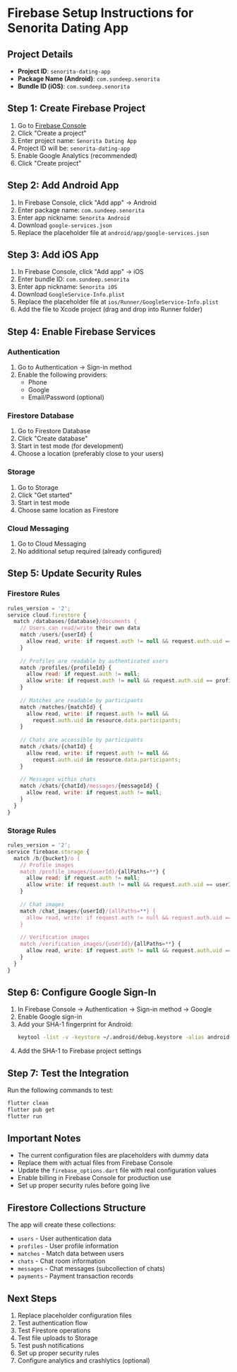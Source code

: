 # Firebase Setup Instructions for Senorita Dating App

## Project Details
- **Project ID**: `senorita-dating-app`
- **Package Name (Android)**: `com.sundeep.senorita`
- **Bundle ID (iOS)**: `com.sundeep.senorita`

## Step 1: Create Firebase Project

1. Go to [Firebase Console](https://console.firebase.google.com/)
2. Click "Create a project"
3. Enter project name: `Senorita Dating App`
4. Project ID will be: `senorita-dating-app`
5. Enable Google Analytics (recommended)
6. Click "Create project"

## Step 2: Add Android App

1. In Firebase Console, click "Add app" → Android
2. Enter package name: `com.sundeep.senorita`
3. Enter app nickname: `Senorita Android`
4. Download `google-services.json`
5. Replace the placeholder file at `android/app/google-services.json`

## Step 3: Add iOS App

1. In Firebase Console, click "Add app" → iOS
2. Enter bundle ID: `com.sundeep.senorita`
3. Enter app nickname: `Senorita iOS`
4. Download `GoogleService-Info.plist`
5. Replace the placeholder file at `ios/Runner/GoogleService-Info.plist`
6. Add the file to Xcode project (drag and drop into Runner folder)

## Step 4: Enable Firebase Services

### Authentication
1. Go to Authentication → Sign-in method
2. Enable the following providers:
   - Phone
   - Google
   - Email/Password (optional)

### Firestore Database
1. Go to Firestore Database
2. Click "Create database"
3. Start in test mode (for development)
4. Choose a location (preferably close to your users)

### Storage
1. Go to Storage
2. Click "Get started"
3. Start in test mode
4. Choose same location as Firestore

### Cloud Messaging
1. Go to Cloud Messaging
2. No additional setup required (already configured)

## Step 5: Update Security Rules

### Firestore Rules
```javascript
rules_version = '2';
service cloud.firestore {
  match /databases/{database}/documents {
    // Users can read/write their own data
    match /users/{userId} {
      allow read, write: if request.auth != null && request.auth.uid == userId;
    }
    
    // Profiles are readable by authenticated users
    match /profiles/{profileId} {
      allow read: if request.auth != null;
      allow write: if request.auth != null && request.auth.uid == profileId;
    }
    
    // Matches are readable by participants
    match /matches/{matchId} {
      allow read, write: if request.auth != null && 
        request.auth.uid in resource.data.participants;
    }
    
    // Chats are accessible by participants
    match /chats/{chatId} {
      allow read, write: if request.auth != null && 
        request.auth.uid in resource.data.participants;
    }
    
    // Messages within chats
    match /chats/{chatId}/messages/{messageId} {
      allow read, write: if request.auth != null;
    }
  }
}
```

### Storage Rules
```javascript
rules_version = '2';
service firebase.storage {
  match /b/{bucket}/o {
    // Profile images
    match /profile_images/{userId}/{allPaths=**} {
      allow read: if request.auth != null;
      allow write: if request.auth != null && request.auth.uid == userId;
    }
    
    // Chat images
    match /chat_images/{userId}/{allPaths=**} {
      allow read, write: if request.auth != null && request.auth.uid == userId;
    }
    
    // Verification images
    match /verification_images/{userId}/{allPaths=**} {
      allow read, write: if request.auth != null && request.auth.uid == userId;
    }
  }
}
```

## Step 6: Configure Google Sign-In

1. In Firebase Console → Authentication → Sign-in method → Google
2. Enable Google sign-in
3. Add your SHA-1 fingerprint for Android:
   ```bash
   keytool -list -v -keystore ~/.android/debug.keystore -alias androiddebugkey -storepass android -keypass android
   ```
4. Add the SHA-1 to Firebase project settings

## Step 7: Test the Integration

Run the following commands to test:

```bash
flutter clean
flutter pub get
flutter run
```

## Important Notes

- The current configuration files are placeholders with dummy data
- Replace them with actual files from Firebase Console
- Update the `firebase_options.dart` file with real configuration values
- Enable billing in Firebase Console for production use
- Set up proper security rules before going live

## Firestore Collections Structure

The app will create these collections:
- `users` - User authentication data
- `profiles` - User profile information
- `matches` - Match data between users
- `chats` - Chat room information
- `messages` - Chat messages (subcollection of chats)
- `payments` - Payment transaction records

## Next Steps

1. Replace placeholder configuration files
2. Test authentication flow
3. Test Firestore operations
4. Test file uploads to Storage
5. Test push notifications
6. Set up proper security rules
7. Configure analytics and crashlytics (optional)